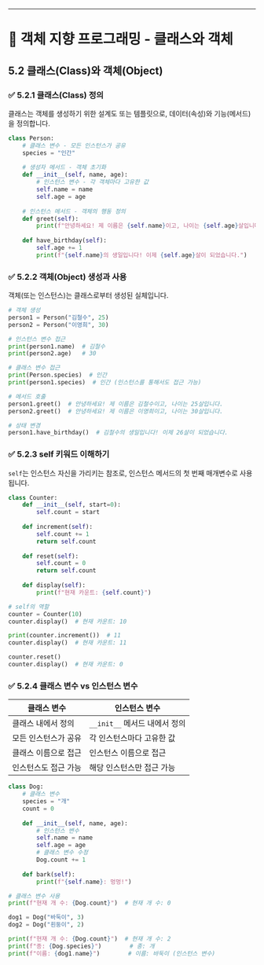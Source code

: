 ---

# 📘 객체 지향 프로그래밍 - 클래스와 객체

## 5.2 클래스(Class)와 객체(Object)

### ✅ 5.2.1 클래스(Class) 정의

클래스는 객체를 생성하기 위한 설계도 또는 템플릿으로, 데이터(속성)와 기능(메서드)을 정의합니다.

```python
class Person:
    # 클래스 변수 - 모든 인스턴스가 공유
    species = "인간"
    
    # 생성자 메서드 - 객체 초기화
    def __init__(self, name, age):
        # 인스턴스 변수 - 각 객체마다 고유한 값
        self.name = name
        self.age = age
    
    # 인스턴스 메서드 - 객체의 행동 정의
    def greet(self):
        print(f"안녕하세요! 제 이름은 {self.name}이고, 나이는 {self.age}살입니다.")
    
    def have_birthday(self):
        self.age += 1
        print(f"{self.name}의 생일입니다! 이제 {self.age}살이 되었습니다.")
```

### ✅ 5.2.2 객체(Object) 생성과 사용

객체(또는 인스턴스)는 클래스로부터 생성된 실체입니다.

```python
# 객체 생성
person1 = Person("김철수", 25)
person2 = Person("이영희", 30)

# 인스턴스 변수 접근
print(person1.name)  # 김철수
print(person2.age)   # 30

# 클래스 변수 접근
print(Person.species)  # 인간
print(person1.species)  # 인간 (인스턴스를 통해서도 접근 가능)

# 메서드 호출
person1.greet()  # 안녕하세요! 제 이름은 김철수이고, 나이는 25살입니다.
person2.greet()  # 안녕하세요! 제 이름은 이영희이고, 나이는 30살입니다.

# 상태 변경
person1.have_birthday()  # 김철수의 생일입니다! 이제 26살이 되었습니다.
```

### ✅ 5.2.3 self 키워드 이해하기

`self`는 인스턴스 자신을 가리키는 참조로, 인스턴스 메서드의 첫 번째 매개변수로 사용됩니다.

```python
class Counter:
    def __init__(self, start=0):
        self.count = start
    
    def increment(self):
        self.count += 1
        return self.count
    
    def reset(self):
        self.count = 0
        return self.count
    
    def display(self):
        print(f"현재 카운트: {self.count}")

# self의 역할
counter = Counter(10)
counter.display()  # 현재 카운트: 10

print(counter.increment())  # 11
counter.display()  # 현재 카운트: 11

counter.reset()
counter.display()  # 현재 카운트: 0
```

### ✅ 5.2.4 클래스 변수 vs 인스턴스 변수

| 클래스 변수 | 인스턴스 변수 |
|-------------|---------------|
| 클래스 내에서 정의 | `__init__` 메서드 내에서 정의 |
| 모든 인스턴스가 공유 | 각 인스턴스마다 고유한 값 |
| 클래스 이름으로 접근 | 인스턴스 이름으로 접근 |
| 인스턴스도 접근 가능 | 해당 인스턴스만 접근 가능 |

```python
class Dog:
    # 클래스 변수
    species = "개"
    count = 0
    
    def __init__(self, name, age):
        # 인스턴스 변수
        self.name = name
        self.age = age
        # 클래스 변수 수정
        Dog.count += 1
    
    def bark(self):
        print(f"{self.name}: 멍멍!")

# 클래스 변수 사용
print(f"현재 개 수: {Dog.count}")  # 현재 개 수: 0

dog1 = Dog("바둑이", 3)
dog2 = Dog("흰둥이", 2)

print(f"현재 개 수: {Dog.count}")  # 현재 개 수: 2
print(f"종: {Dog.species}")        # 종: 개
print(f"이름: {dog1.name}")        # 이름: 바둑이 (인스턴스 변수)
``` 